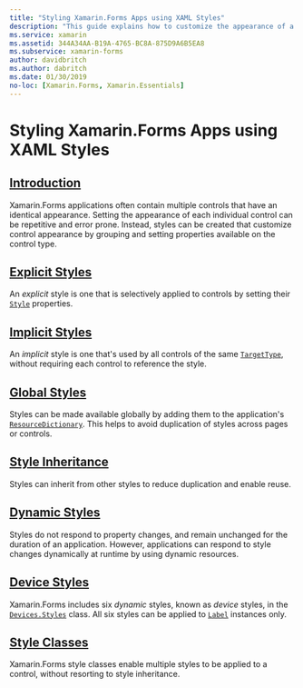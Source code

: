 ```yaml
---
title: "Styling Xamarin.Forms Apps using XAML Styles"
description: "This guide explains how to customize the appearance of a Xamarin.Forms application by using XAML styles."
ms.service: xamarin
ms.assetid: 344A34AA-B19A-4765-BC8A-875D9A6B5EA8
ms.subservice: xamarin-forms
author: davidbritch
ms.author: dabritch
ms.date: 01/30/2019
no-loc: [Xamarin.Forms, Xamarin.Essentials]
---
```


# Styling Xamarin.Forms Apps using XAML Styles

## [Introduction](introduction.md)

Xamarin.Forms applications often contain multiple controls that have an identical appearance. Setting the appearance of each individual control can be repetitive and error prone. Instead, styles can be created that customize control appearance by grouping and setting properties available on the control type.

## [Explicit Styles](explicit.md)

An *explicit* style is one that is selectively applied to controls by setting their [`Style`](xref:Xamarin.Forms.NavigableElement.Style) properties.

## [Implicit Styles](implicit.md)

An *implicit* style is one that's used by all controls of the same [`TargetType`](xref:Xamarin.Forms.Style.TargetType), without requiring each control to reference the style.

## [Global Styles](application.md)

Styles can be made available globally by adding them to the application's [`ResourceDictionary`](xref:Xamarin.Forms.ResourceDictionary). This helps to avoid duplication of styles across pages or controls.

## [Style Inheritance](inheritance.md)

Styles can inherit from other styles to reduce duplication and enable reuse.

## [Dynamic Styles](dynamic.md)

Styles do not respond to property changes, and remain unchanged for the duration of an application. However, applications can respond to style changes dynamically at runtime by using dynamic resources.

## [Device Styles](device.md)

Xamarin.Forms includes six *dynamic* styles, known as *device* styles, in the [`Devices.Styles`](xref:Xamarin.Forms.Device.Styles) class. All six styles can be applied to [`Label`](xref:Xamarin.Forms.Label) instances only.

## [Style Classes](style-class.md)

Xamarin.Forms style classes enable multiple styles to be applied to a control, without resorting to style inheritance.
